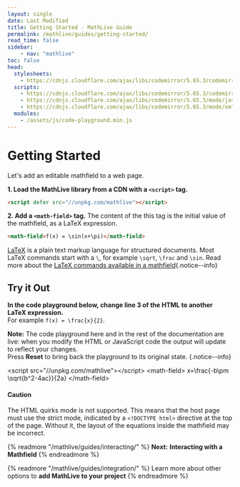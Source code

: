 ```yaml
---
layout: single
date: Last Modified
title: Getting Started - MathLive Guide
permalink: /mathlive/guides/getting-started/
read_time: false
sidebar:
    - nav: "mathlive"
toc: false
head:
  stylesheets:
    - https://cdnjs.cloudflare.com/ajax/libs/codemirror/5.65.3/codemirror.min.css
  scripts:
    - https://cdnjs.cloudflare.com/ajax/libs/codemirror/5.65.3/codemirror.min.js
    - https://cdnjs.cloudflare.com/ajax/libs/codemirror/5.65.3/mode/javascript/javascript.min.js
    - https://cdnjs.cloudflare.com/ajax/libs/codemirror/5.65.3/mode/xml/xml.min.js
  modules:
    - /assets/js/code-playground.min.js
---
```

<script>
    moduleMap = {
        mathlive: "//unpkg.com/mathlive?module",
        "html-to-image": "///assets/js/html-to-image.js",
    };
</script>

# Getting Started

Let's add an editable mathfield to a web page.

**1. Load the MathLive library from a CDN with a `<script>` tag.**

```html
<script defer src="//unpkg.com/mathlive"></script>
```

**2. Add a `<math-field>` tag.** The content of the this tag is the initial value 
of the mathfield, as a LaTeX expression.

```html
<math-field>f(x) = \sin(x+\pi)</math-field>
```

<a href="https://en.wikipedia.org/wiki/LaTeX">LaTeX</a> is a plain text markup language for structured documents. Most LaTeX commands start with a `\`, for example `\sqrt`, `\frac` and `\sin`. Read more about the <a href="/mathlive/reference/commands/">LaTeX commands available in a mathfield</a>{.notice--info}


## Try it Out

**In the code playground below, change line 3 of the HTML to another LaTeX expression.**<br>For example `f(x) = \frac{x}{2}`.

**Note:** The code playground here and in the rest of the documentation are live: when you modify the HTML or JavaScript code the output will update to reflect your changes.
<br>Press **Reset** to bring back the playground to its original state. {.notice--info}


<code-playground layout="stack" show-line-numbers mark-html-line="3">
    <style slot="style">
      .output:focus-within {
        outline: Highlight auto 1px;
        outline: -webkit-focus-ring-color auto 1px
      }
      .output math-field:focus, .output math-field:focus-within {
        outline: none;
      }
    </style>
    <div slot="html">&lt;script src="//unpkg.com/mathlive"&gt;&lt;/script&gt;
&lt;math-field&gt;
    x=\frac{-b\pm \sqrt{b^2-4ac}}{2a}
&lt;/math-field&gt;</div>
</code-playground>



 <div class="notice--warning" markdown="1">

#### Caution
The HTML quirks mode is not supported. This means that the host page
must use the strict mode, indicated by a `<!DOCTYPE html>` directive at the top
of the page. Without it, the layout of the equations inside the mathfield may be incorrect.

</div>




{% readmore "/mathlive/guides/interacting/" %}
**Next:** <strong>Interacting with a Mathfield</strong>
{% endreadmore %}


{% readmore "/mathlive/guides/integration/" %}
Learn more about other options to <strong>add MathLive to your project</strong>
{% endreadmore %}

